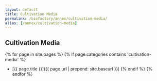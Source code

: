 ```yaml
---
layout: default
title: Cultivation Media
permalink: /biofactory/annex/cultivation-media/
alias: [/annex/cultivation-media]
---
```


## Cultivation Media

{% for page in site.pages %}
	{% if page.categories contains 'cultivation-media' %}
* [{{ page.title }}]({{ page.url | prepend: site.baseurl }})
	{% endif %}
{% endfor %}

